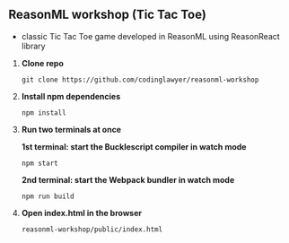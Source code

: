 
## ReasonML workshop (Tic Tac Toe)
- classic Tic Tac Toe game developed in ReasonML using ReasonReact library

1.  **Clone repo**

    `git clone https://github.com/codinglawyer/reasonml-workshop`

2.  **Install npm dependencies**

    `npm install`

3.  **Run two terminals at once** 
   
    **1st terminal: start the Bucklescript compiler in watch mode**

    `npm start`

    **2nd terminal: start the Webpack bundler in watch mode**

    `npm run build`

4.  **Open index.html in the browser**

    `reasonml-workshop/public/index.html`
